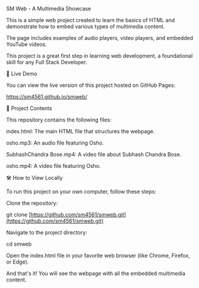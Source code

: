 SM Web - A Multimedia Showcase

This is a simple web project created to learn the basics of HTML and demonstrate how to embed various types of multimedia content. 

The page includes examples of audio players, video players, and embedded YouTube videos.

This project is a great first step in learning web development, a foundational skill for any Full Stack Developer.

🚀 Live Demo

You can view the live version of this project hosted on GitHub Pages:

https://sm4561.github.io/smweb/

📂 Project Contents

This repository contains the following files:

index.html: The main HTML file that structures the webpage.

osho.mp3: An audio file featuring Osho.

SubhashChandra Bose.mp4: A video file about Subhash Chandra Bose.

osho.mp4: A video file featuring Osho.

🛠️ How to View Locally

To run this project on your own computer, follow these steps:

Clone the repository:

git clone [https://github.com/sm4561/smweb.git](https://github.com/sm4561/smweb.git)

Navigate to the project directory:

cd smweb

Open the index.html file in your favorite web browser (like Chrome, Firefox, or Edge).

And that's it! You will see the webpage with all the embedded multimedia content.
